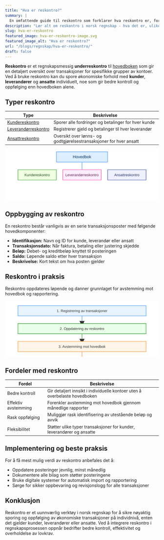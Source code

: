 ```yaml
---
title: "Hva er reskontro?"
summary: |
  En omfattende guide til reskontro som forklarer hva reskontro er, forskjellen fra hovedbok, ulike typer reskontro (kundereskontro, leverandørreskontro, ansattreskontro) og hvordan du bruker det i praksis.
description: "Lær alt om reskontro i norsk regnskap - hva det er, ulike typer underreskontro, oppbygging og beste praksis for korrekt regnskapsføring."
slug: hva-er-reskontro
featured_image: hva-er-reskontro-image.svg
featured_image_alt: "Hva er reskontro?"
url: "/blogs/regnskap/hva-er-reskontro/"
draft: false
---
```


**Reskontro** er et regnskapsmessig **underreskontro** til [hovedboken](/blogs/regnskap/hva-er-hovedbok "Hva er Hovedbok i Regnskap? Komplett Guide til Regnskapsføring") som gir en detaljert oversikt over transaksjoner for spesifikke grupper av kontoer. Ved å bruke reskontro kan du spore økonomiske forhold med **kunder**, **leverandører** og **ansatte** individuelt, noe som gir bedre kontroll og oppfølging enn hovedboken alene.

## Typer reskontro

| **Type** | **Beskrivelse** |
|---|---|
| [Kundereskontro](/blogs/regnskap/hva-er-kundereskontro "Hva er Kundereskontro? Komplett Guide til Kundeledger og Fordringsstyring") | Sporer alle fordringer og betalinger for hver kunde |
| [Leverandørreskontro](/blogs/regnskap/hva-er-leverandorreskontro "Hva er Leverandørreskontro? Komplett Guide til Leverandørgjeld og Betalingsoppfølging") | Registrerer gjeld og betalinger til hver leverandør |
| [Ansattreskontro](/blogs/regnskap/hva-er-ansattreskontro "Hva er Ansattreskontro? En Guide til Ansattkontoer i Regnskap") | Oversikt over lønns- og godtgjørelsestransaksjoner for hver ansatt |

![Reskontro Oversikt](reskontro-oversikt.svg)

## Oppbygging av reskontro

En reskontro består vanligvis av en serie transaksjonsposter med følgende hovedkomponenter:

* **Identifikasjon:** Navn og ID for kunde, leverandør eller ansatt
* **Transaksjonsdato:** Når faktura, betaling eller justering skjedde
* **Beløp:** Debet- og kreditbeløp knyttet til posteringen
* **Saldo:** Løpende saldo etter hver transaksjon
* **Beskrivelse:** Kort tekst om hva posten gjelder

## Reskontro i praksis

Reskontro oppdateres løpende og danner grunnlaget for avstemming mot hovedbok og rapportering.

![Reskontro Flyt](reskontro-flyt.svg)

## Fordeler med reskontro

| **Fordel** | **Beskrivelse** |
|---|---|
| Bedre kontroll | Gir detaljert innsikt i individuelle kontoer uten å overbelaste hovedboken |
| Effektiv avstemming | Forenkler avstemming mot hovedbok gjennom månedlige rapporter |
| Rask oppfølging | Muliggjør rask identifisering av utestående beløp og avvik |
| Fleksibilitet | Støtter ulike typer transaksjoner for kunder, leverandører og ansatte |

## Implementering og beste praksis

For å få mest mulig verdi av reskontro anbefales det å:

* Oppdatere posteringer jevnlig, minst månedlig
* Dokumentere alle bilag som støtter posteringene
* Bruke digitale systemer for automatisk import og rapportering
* Sørge for sikker oppbevaring og revisjonslogg for alle transaksjoner

## Konklusjon

Reskontro er et uunnværlig verktøy i norsk regnskap for å sikre nøyaktig sporing og oppfølging av økonomiske transaksjoner på individnivå, enten det gjelder kunder, leverandører eller ansatte. Ved å integrere reskontro i regnskapsprosessen oppnår bedrifter bedre kontroll, effektivitet og overholdelse av lovkrav.
